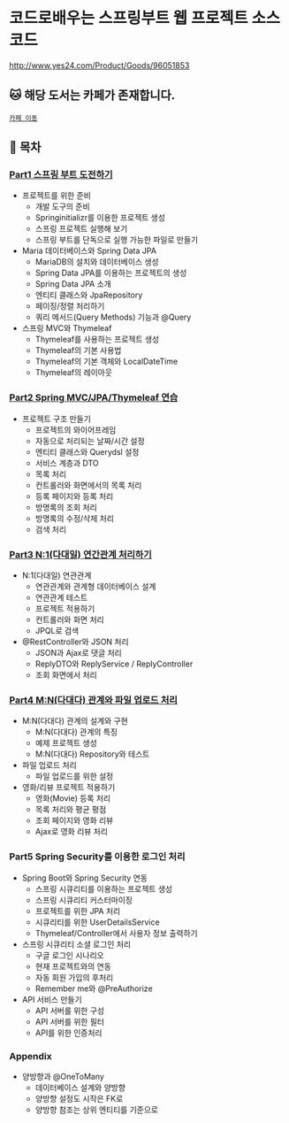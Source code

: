 # 코드로배우는 스프링부트 웹 프로젝트 소스코드
http://www.yes24.com/Product/Goods/96051853

## :cat: 해당 도서는 카페가 존재합니다.
[`카페 이동`](https://cafe.naver.com/gugucoding)

## :blue_book: 목차

### [Part1 스프링 부트 도전하기](https://github.com/JuHyun419/study/tree/master/%EA%B0%95%EC%9D%98%20&%20%EB%8F%84%EC%84%9C/%EC%BD%94%EB%93%9C%EB%A1%9C%20%EB%B0%B0%EC%9A%B0%EB%8A%94%20%EC%8A%A4%ED%94%84%EB%A7%81%EB%B6%80%ED%8A%B8%20%EC%9B%B9%20%ED%94%84%EB%A1%9C%EC%A0%9D%ED%8A%B8/ex2)
  - 프로젝트를 위한 준비
    - 개발 도구의 준비
    - Springinitializr를 이용한 프로젝트 생성
    - 스프링 프로젝트 실행해 보기
    - 스프링 부트를 단독으로 실행 가능한 파일로 만들기
  - Maria 데이터베이스와 Spring Data JPA
    - MariaDB의 설치와 데이터베이스 생성
    - Spring Data JPA를 이용하는 프로젝트의 생성
    - Spring Data JPA 소개
    - 엔티티 클래스와 JpaRepository
    - 페이징/정렬 처리하기
    - 쿼리 메서드(Query Methods) 기능과 @Query
  - 스프링 MVC와 Thymeleaf
    - Thymeleaf를 사용하는 프로젝트 생성
    - Thymeleaf의 기본 사용법
    - Thymeleaf의 기본 객체와 LocalDateTime
    - Thymeleaf의 레이아웃

### [Part2 Spring MVC/JPA/Thymeleaf 연습](https://github.com/JuHyun419/study/tree/master/%EA%B0%95%EC%9D%98%20%26%20%EB%8F%84%EC%84%9C/%EC%BD%94%EB%93%9C%EB%A1%9C%20%EB%B0%B0%EC%9A%B0%EB%8A%94%20%EC%8A%A4%ED%94%84%EB%A7%81%EB%B6%80%ED%8A%B8%20%EC%9B%B9%20%ED%94%84%EB%A1%9C%EC%A0%9D%ED%8A%B8/guestbook)
  - 프로젝트 구조 만들기
    - 프로젝트의 와이어프레임
    - 자동으로 처리되는 날짜/시간 설정
    - 엔티티 클래스와 Querydsl 설정
    - 서비스 계층과 DTO
    - 목록 처리
    - 컨트롤러와 화면에서의 목록 처리
    - 등록 페이지와 등록 처리
    - 방명록의 조회 처리
    - 방명록의 수정/삭제 처리
    - 검색 처리

### [Part3 N:1(다대일) 연간관계 처리하기](https://github.com/JuHyun419/study/tree/master/%EA%B0%95%EC%9D%98%20%26%20%EB%8F%84%EC%84%9C/%EC%BD%94%EB%93%9C%EB%A1%9C%20%EB%B0%B0%EC%9A%B0%EB%8A%94%20%EC%8A%A4%ED%94%84%EB%A7%81%EB%B6%80%ED%8A%B8%20%EC%9B%B9%20%ED%94%84%EB%A1%9C%EC%A0%9D%ED%8A%B8/board)
  - N:1(다대일) 연관관계
    - 연관관계와 관계형 데이터베이스 설계
    - 연관관계 테스트
    - 프로젝트 적용하기
    - 컨트롤러와 화면 처리
    - JPQL로 검색
  - @RestController와 JSON 처리
    - JSON과 Ajax로 댓글 처리
    - ReplyDTO와 ReplyService / ReplyController
    - 조회 화면에서 처리

### [Part4 M:N(다대다) 관계와 파일 업로드 처리](https://github.com/JuHyun419/study/tree/master/%EA%B0%95%EC%9D%98%20%26%20%EB%8F%84%EC%84%9C/%EC%BD%94%EB%93%9C%EB%A1%9C%20%EB%B0%B0%EC%9A%B0%EB%8A%94%20%EC%8A%A4%ED%94%84%EB%A7%81%EB%B6%80%ED%8A%B8%20%EC%9B%B9%20%ED%94%84%EB%A1%9C%EC%A0%9D%ED%8A%B8/mreview)
  - M:N(다대다) 관계의 설계와 구현
    - M:N(다대다) 관계의 특징
    - 예제 프로젝트 생성
    - M:N(다대다) Repository와 테스트    
  - 파일 업로드 처리
    - 파일 업로드를 위한 설정
  - 영화/리뷰 프로젝트 적용하기
    - 영화(Movie) 등록 처리
    - 목록 처리와 평균 평점
    - 조회 페이지와 영화 리뷰
    - Ajax로 영화 리뷰 처리

### Part5 Spring Security를 이용한 로그인 처리
  - Spring Boot와 Spring Security 연동
    - 스프링 시큐리티를 이용하는 프로젝트 생성
    - 스프링 시큐리티 커스터마이징
    - 프로젝트를 위한 JPA 처리
    - 시큐리티를 위한 UserDetailsService
    - Thymeleaf/Controller에서 사용자 정보 출력하기
  - 스프링 시큐리티 소셜 로그인 처리
    - 구글 로그인 시나리오
    - 현재 프로젝트와의 연동
    - 자동 회원 가입의 후처리
    - Remember me와 @PreAuthorize
  - API 서비스 만들기
    - API 서버를 위한 구성
    - API 서버를 위한 필터
    - API를 위한 인증처리

### Appendix
  - 양방향과 @OneToMany
    - 데이터베이스 설계와 양방향
    - 양방향 설정도 시작은 FK로
    - 양방향 참조는 상위 엔티티를 기준으로


